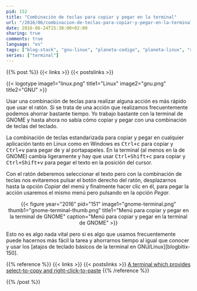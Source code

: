 ```yaml
---
pid: 152
title: "Combinación de teclas para copiar y pegar en la terminal"
url: "/2016/06/combinacion-de-teclas-para-copiar-y-pegar-en-la-terminal/"
date: 2016-06-24T15:30:00+02:00
sharing: true
comments: true
language: "es"
tags: ["blog-stack", "gnu-linux", "planeta-codigo", "planeta-linux", "software-libre"]
series: ["terminal"]
---
```


{{% post %}}
{{< links >}}
{{< postslinks >}}

{{< logotype image1="linux.png" title1="Linux" image2="gnu.png" title2="GNU" >}}

Usar una combinación de teclas para realizar alguna acción es más rápido que usar el ratón. Si se trata de una acción que realizamos frecuentemente podemos ahorrar bastante tiempo. Yo trabajo bastante con la terminal de GNOME y hasta ahora no sabía cómo copiar y pegar con una combinación de teclas del teclado.

La combinación de teclas estandarizada para copiar y pegar en cualquier aplicación tanto en Linux como en Windows es <kbd>Ctrl+c</kbd> para copiar y <kbd>Ctrl+v</kbd> para pegar de y al portapapeles. En la terminal (al menos en la de GNOME) cambia ligeramente y hay que usar <kbd>Ctrl+Shift+c</kbd> para copiar y <kbd>Ctrl+Shift+v</kbd> para pegar el texto en la posición del cursor.

Con el ratón deberemos seleccionar el texto pero con la combinación de teclas nos evitaremos pulsar el botón derecho del ratón, desplazarnos hasta la opción _Copiar_ del menú y finalmente hacer clic en él, para pegar la acción usaremos el mismo menú pero pulsando en la opción _Pegar_.

<div class="media" style="text-align: center;">
    {{< figure year="2016" pid="151"
        image1="gnome-terminal.png" thumb1="gnome-terminal-thumb.png" title1="Menú para copiar y pegar en la terminal de GNOME"
        caption="Menú para copiar y pegar en la terminal de GNOME" >}}
</div>

Esto no es algo nada vital pero si es algo que usamos frecuentemente puede hacernos más fácil la tarea y ahorrarnos tiempo al igual que conocer y usar los [atajos de teclado básicos de la terminal en GNU/Linux][blogbitix-150].

{{% reference %}}
{{< links >}}
{{< postslinks >}}
[A terminal which provides select-to-copy and right-click-to-paste](http://askubuntu.com/questions/211292/a-terminal-which-provides-select-to-copy-and-right-click-to-paste)
{{% /reference %}}

{{% /post %}}
